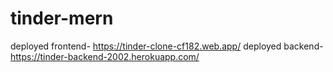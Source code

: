 # tinder-mern
deployed frontend- https://tinder-clone-cf182.web.app/
deployed backend- https://tinder-backend-2002.herokuapp.com/
